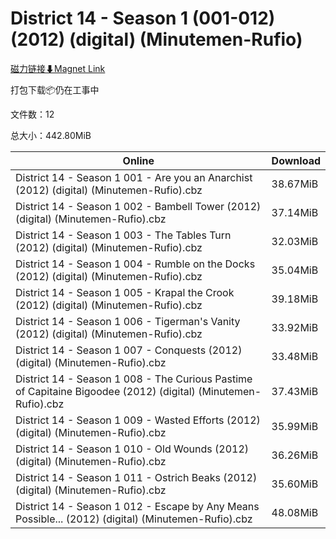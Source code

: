 # District 14 - Season 1 (001-012) (2012) (digital) (Minutemen-Rufio)

[磁力链接⬇Magnet Link](magnet:?xt=urn:btih:48007fd61dc10f8dbdd363704c0f7457d988d4e8&dn=District%2014%20-%20Season%201%20%28001-012%29%20%282012%29%20%28digital%29%20%28Minutemen-Rufio%29)

打包下载📦仍在工事中

文件数：12

总大小：442.80MiB

Online | Download
--- | ---
District 14 - Season 1 001 - Are you an Anarchist (2012) (digital) (Minutemen-Rufio).cbz | 38.67MiB
District 14 - Season 1 002 - Bambell Tower (2012) (digital) (Minutemen-Rufio).cbz | 37.14MiB
District 14 - Season 1 003 - The Tables Turn (2012) (digital) (Minutemen-Rufio).cbz | 32.03MiB
District 14 - Season 1 004 - Rumble on the Docks (2012) (digital) (Minutemen-Rufio).cbz | 35.04MiB
District 14 - Season 1 005 - Krapal the Crook (2012) (digital) (Minutemen-Rufio).cbz | 39.18MiB
District 14 - Season 1 006 - Tigerman's Vanity (2012) (digital) (Minutemen-Rufio).cbz | 33.92MiB
District 14 - Season 1 007 - Conquests (2012) (digital) (Minutemen-Rufio).cbz | 33.48MiB
District 14 - Season 1 008 - The Curious Pastime of Capitaine Bigoodee (2012) (digital) (Minutemen-Rufio).cbz | 37.43MiB
District 14 - Season 1 009 - Wasted Efforts (2012) (digital) (Minutemen-Rufio).cbz | 35.99MiB
District 14 - Season 1 010 - Old Wounds (2012) (digital) (Minutemen-Rufio).cbz | 36.26MiB
District 14 - Season 1 011 - Ostrich Beaks (2012) (digital) (Minutemen-Rufio).cbz | 35.60MiB
District 14 - Season 1 012 - Escape by Any Means Possible... (2012) (digital) (Minutemen-Rufio).cbz | 48.08MiB